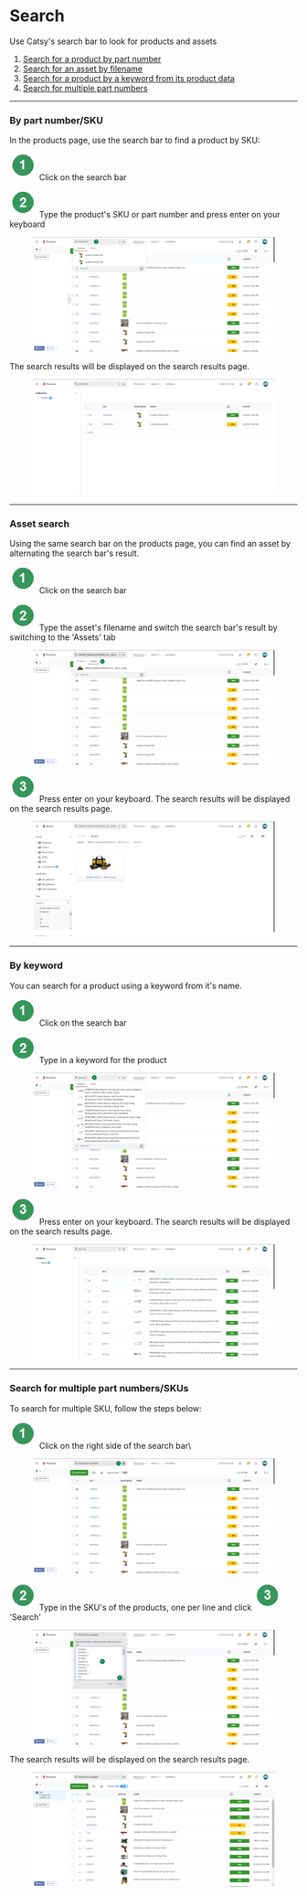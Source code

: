 # Search

Use Catsy's search bar to look for products and assets

1. [Search for a product by part number](search.md#by-part-number-sku)
2. [Search for an asset by filename](search.md#asset-search)
3. [Search for a product by a keyword from its product data](search.md#by-keyword)
4. [Search for multiple part numbers](search.md#search-for-multiple-part-numbers-skus)

***

### By part number/SKU

In the products page, use the search bar to find a product by SKU:

<img src="../.gitbook/assets/image (768).png" alt="" data-size="line"> Click on the search bar

<img src="../.gitbook/assets/image (769).png" alt="" data-size="line"> Type the product's SKU or part number and press enter on your keyboard

<figure><img src="../.gitbook/assets/image (131).png" alt=""><figcaption></figcaption></figure>

The search results will be displayed on the search results page.

<figure><img src="../.gitbook/assets/image (132).png" alt=""><figcaption></figcaption></figure>

***

### Asset search

Using the same search bar on the products page, you can find an asset by alternating the search bar's result.

<img src="../.gitbook/assets/image (770).png" alt="" data-size="line"> Click on the search bar

<img src="../.gitbook/assets/image (771).png" alt="" data-size="line"> Type the asset's filename and switch the search bar's result by switching to the 'Assets' tab

<figure><img src="../.gitbook/assets/image (133).png" alt=""><figcaption></figcaption></figure>

<img src="../.gitbook/assets/image (772).png" alt="" data-size="line"> Press enter on your keyboard. The search results will be displayed on the search results page.

<figure><img src="../.gitbook/assets/image (134).png" alt=""><figcaption></figcaption></figure>

***

### By keyword

You can search for a product using a keyword from it's name.

<img src="../.gitbook/assets/image (773).png" alt="" data-size="line"> Click on the search bar

<img src="../.gitbook/assets/image (774).png" alt="" data-size="line"> Type in a keyword for the product

<figure><img src="../.gitbook/assets/image (135).png" alt=""><figcaption></figcaption></figure>

<img src="../.gitbook/assets/image (775).png" alt="" data-size="line"> Press enter on your keyboard. The search results will be displayed on the search results page.

<figure><img src="../.gitbook/assets/image (136).png" alt=""><figcaption></figcaption></figure>

***

### Search for multiple part numbers/SKUs

To search for multiple SKU, follow the steps below:

<img src="../.gitbook/assets/image (776).png" alt="" data-size="line"> Click on the right side of the search bar\


<figure><img src="../.gitbook/assets/image (137).png" alt=""><figcaption></figcaption></figure>

<img src="../.gitbook/assets/image (777).png" alt="" data-size="line"> Type in the SKU's of the products, one per line and click <img src="../.gitbook/assets/image (911).png" alt="" data-size="line"> 'Search'

<figure><img src="../.gitbook/assets/image (138).png" alt=""><figcaption></figcaption></figure>

The search results will be displayed on the search results page.

<figure><img src="../.gitbook/assets/image (139).png" alt=""><figcaption></figcaption></figure>
